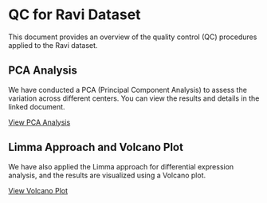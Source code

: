 
# QC for Ravi Dataset

This document provides an overview of the quality control (QC) procedures applied to the Ravi dataset.

## PCA Analysis

We have conducted a PCA (Principal Component Analysis) to assess the variation across different centers. You can view the results and details in the linked document.

[View PCA Analysis](file:///C:/Users/sogol/OneDrive/Documents/BHK%20lab/QC_Ravi/ICB_PCA.html)

## Limma Approach and Volcano Plot

We have also applied the Limma approach for differential expression analysis, and the results are visualized using a Volcano plot.

[View Volcano Plot](file:///C:/Users/sogol/OneDrive/Documents/BHK%20lab/QC_Ravi/ICB_Ravi_volcano.html)
